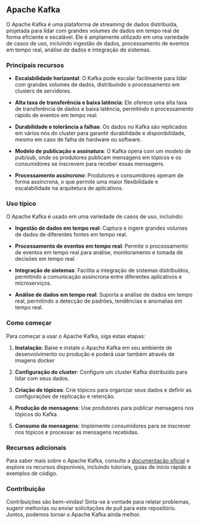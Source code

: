 ## Apache Kafka

O Apache Kafka é uma plataforma de streaming de dados distribuída, projetada para lidar com grandes volumes de dados em tempo real de forma eficiente e escalável. Ele é amplamente utilizado em uma variedade de casos de uso, incluindo ingestão de dados, processamento de eventos em tempo real, análise de dados e integração de sistemas.

### Principais recursos

- **Escalabilidade horizontal**: O Kafka pode escalar facilmente para lidar com grandes volumes de dados, distribuindo o processamento em clusters de servidores.
  
- **Alta taxa de transferência e baixa latência**: Ele oferece uma alta taxa de transferência de dados e baixa latência, permitindo o processamento rápido de eventos em tempo real.

- **Durabilidade e tolerância a falhas**: Os dados no Kafka são replicados em vários nós do cluster para garantir durabilidade e disponibilidade, mesmo em caso de falha de hardware ou software.

- **Modelo de publicação e assinatura**: O Kafka opera com um modelo de pub/sub, onde os produtores publicam mensagens em tópicos e os consumidores se inscrevem para receber essas mensagens.

- **Processamento assíncrono**: Produtores e consumidores operam de forma assíncrona, o que permite uma maior flexibilidade e escalabilidade na arquitetura de aplicativos.

### Uso típico

O Apache Kafka é usado em uma variedade de casos de uso, incluindo:

- **Ingestão de dados em tempo real**: Captura e ingere grandes volumes de dados de diferentes fontes em tempo real.

- **Processamento de eventos em tempo real**: Permite o processamento de eventos em tempo real para análise, monitoramento e tomada de decisões em tempo real.

- **Integração de sistemas**: Facilita a integração de sistemas distribuídos, permitindo a comunicação assíncrona entre diferentes aplicativos e microserviços.

- **Análise de dados em tempo real**: Suporta a análise de dados em tempo real, permitindo a detecção de padrões, tendências e anomalias em tempo real.

### Como começar

Para começar a usar o Apache Kafka, siga estas etapas:

1. **Instalação**: Baixe e instale o Apache Kafka em seu ambiente de desenvolvimento ou produção  e poderá usar também através de imagens docker

2. **Configuração do cluster**: Configure um cluster Kafka distribuído para lidar com seus dados.

3. **Criação de tópicos**: Crie tópicos para organizar seus dados e definir as configurações de replicação e retenção.

4. **Produção de mensagens**: Use produtores para publicar mensagens nos tópicos do Kafka.

5. **Consumo de mensagens**: Implemente consumidores para se inscrever nos tópicos e processar as mensagens recebidas.

### Recursos adicionais

Para saber mais sobre o Apache Kafka, consulte a [documentação oficial](https://kafka.apache.org/documentation/) e explore os recursos disponíveis, incluindo tutoriais, guias de início rápido e exemplos de código.

### Contribuição

Contribuições são bem-vindas! Sinta-se à vontade para relatar problemas, sugerir melhorias ou enviar solicitações de pull para este repositório. Juntos, podemos tornar o Apache Kafka ainda melhor.
